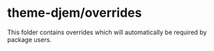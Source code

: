 # theme-djem/overrides

This folder contains overrides which will automatically be required by package users.
